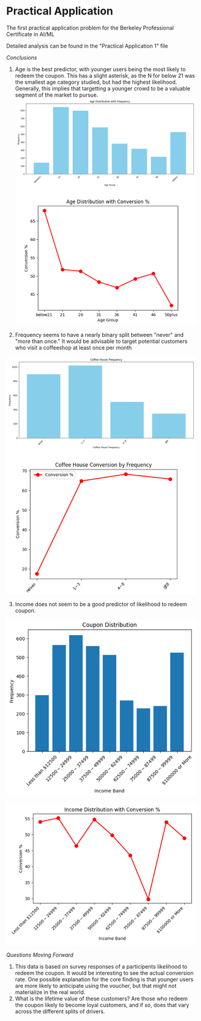 # Practical Application
The first practical application problem for the Berkeley Professional Certificate in AI/ML 

Detailed analysis can be found in the "Practical Application 1" file


*Conclusions*
1) Age is the best predictor, with younger users being the most likely to redeem the coupon. This has a slight asterisk, as the N for below 21 was the smallest age category studied, but had the highest likelihood. Generally, this implies that targetting a younger crowd to be a valuable segment of the market to pursue.
![Conversion Rate Plot](images/age_distribution.png)
![Conversion Rate Plot](images/age_distribution_with_conversion.png)

2) Frequency seems to have a nearly binary split between "never" and "more than once." It would be advisable to target potential customers who visit a coffeeshop at least once per month

![Conversion Rate Plot](images/coffee_frequency.png)
![Conversion Rate Plot](images/coffee_frequency_by_conversion.png)

   
3) Income does not seem to be a good predictor of likelihood to redeem coupon.
   
![Conversion Rate Plot](images/income_distribution.png)

![Conversion Rate Plot](images/income_distribution_conversion.png)

*Questions Moving Forward*
1) This data is based on survey responses of a participents likelihood to redeem the coupon. It would be interesting to see the actual conversion rate. One possible explanation for the core finding is that younger users are more likely to anticipate using the voucher, but that might not materialize in the real world. 
2) What is the lifetime value of these customers? Are those who redeem the coupon likely to become loyal customers, and if so, does that vary across the different splits of drivers.

